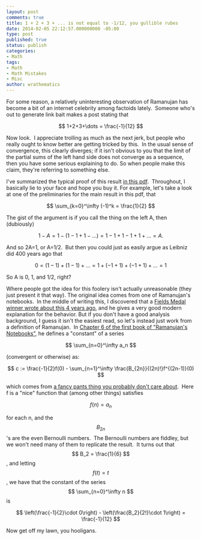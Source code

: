 ```yaml
---
layout: post
comments: true
title: 1 + 2 + 3 + ... is not equal to -1/12, you gullible rubes
date: 2014-02-05 22:12:57.000000000 -05:00
type: post
published: true
status: publish
categories:
- Math
tags:
- Math
- Math Mistakes
- Misc
author: wrathematics
---
```



For some reason, a relatively uninteresting observation of Ramanujan has become a bit of an internet celebrity among factoids lately.  Someone who's out to generate link bait makes a post stating that

$$ 1+2+3+\dots = \frac{-1}{12} $$

Now look.  I appreciate trolling as much as the next jerk, but people who really ought to know better are getting tricked by this.  In the usual sense of convergence, this clearly diverges; if it isn't obvious to you that the limit of the partial sums of the left hand side does not converge as a sequence, then you have some serious explaining to do. So when people make this claim, they're referring to something else.

I've summarized the typical proof of this result [in this pdf](http://librestats.com/wp-content/uploads/2014/02/dumbsum.pdf).  Throughout, I basically lie to your face and hope you buy it. For example, let's take a look at one of the preliminaries for the main result in this pdf, that

$$ \sum_{k=0}^\infty (-1)^k = \frac{1}{2} $$

The gist of the argument is if you call the thing on the left A, then (dubiously)

$$ 1-A = 1-(1-1+1-...) = 1-1+1-1+1+... = A. $$

And so 2A=1, or A=1/2.  But then you could just as easily argue as Leibniz did 400 years ago that

$$ 0 = (1-1) + (1-1) + ... = 1 + (-1 + 1) + (-1 + 1) + ... = 1 $$

So A is 0, 1, and 1/2, right?

Where people got the idea for this foolery isn't actually unreasonable (they just present it that way). The original idea comes from one of Ramanujan's notebooks.  In the middle of writing this, I discovered that a [Fields Medal winner wrote about this 4 years ago](http://terrytao.wordpress.com/2010/04/10/the-euler-maclaurin-formula-bernoulli-numbers-the-zeta-function-and-real-variable-analytic-continuation/), and he gives a very good modern explanation for the behavior. But if you don't have a good analysis background, I guess it isn't the easiest read, so let's instead just work from a definition of Ramanujan.  In [Chapter 6 of the first book of "Ramanujan's Notebooks"](http://www.plouffe.fr/simon/math/Ramanujan%27s%20Notebooks%20I.pdf), he defines a "constant" of a series

$$ \sum_{n=0}^\infty a_n $$

(convergent or otherwise) as:

$$ c := \frac{-1}{2}f(0) - \sum_{n=1}^\infty \frac{B_{2n}}{(2n)!}f^{(2n-1)}(0) $$

which comes from [a fancy pants thing you probably don't care about](https://en.wikipedia.org/wiki/Euler%E2%80%93Maclaurin_formula).  Here f is a "nice" function that (among other things) satisfies

$$ f(n) = a_n $$

for each n, and the $$ B_{2n} $$'s are the even Bernoulli numbers.  The Bernoulli numbers are fiddley, but we won't need many of them to replicate the result.  It turns out that $$ B_2 = \frac{1}{6} $$, and letting $$ f(t) = t $$, we have that the constant of the series $$ \sum_{n=0}^\infty n $$ is

$$ \left(\frac{-1}{2}\cdot 0\right) - \left(\frac{B_2}{2!}\cdot 1\right) = \frac{-1}{12} $$

Now get off my lawn, you hooligans.
